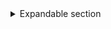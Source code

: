 <details>
<summary>Expandable section</summary>

This content is hidden by default and can be expanded.

- List item
- Another item

```javascript
console.log("Code in details");
```

</details>